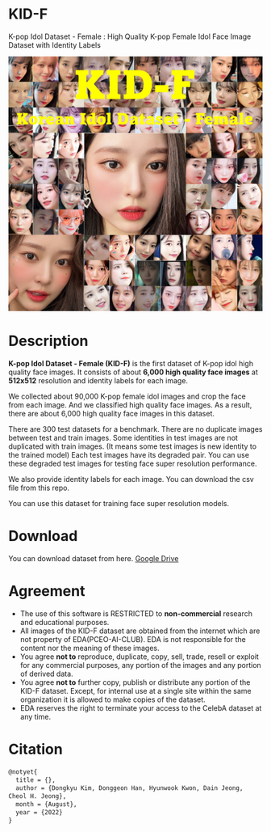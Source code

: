 # KID-F

K-pop Idol Dataset - Female : High Quality K-pop Female Idol Face Image Dataset with Identity Labels

![thumbnail](./resources/thumbnail.png)

# Description
**K-pop Idol Dataset - Female (KID-F)** is the first dataset of K-pop idol high quality face images. It consists of about **6,000 high quality face images** at **512x512** resolution and identity labels for each image.

We collected about 90,000 K-pop female idol images and crop the face from each image. And we classified high quality face images. As a result, there are about 6,000 high quality face images in this dataset. 

There are 300 test datasets for a benchmark. There are no duplicate images between test and train images. Some identities in test images are not duplicated with train images. (It means some test images is new identity to the trained model) Each test images have its degraded pair. You can use these degraded test images for testing face super resolution performance. 

We also provide identity labels for each image. You can download the csv file from this repo.

You can use this dataset for training face super resolution models.

# Download
You can download dataset from here.
[Google Drive](https://drive.google.com/drive/folders/15RbdHeLymfKA_Xm96rIrGe4Dt5iCQ75E?usp=sharing)

# Agreement
- The use of this software is RESTRICTED to **non-commercial** research and educational purposes.
- All images of the KID-F dataset are obtained from the internet which are not property of EDA(PCEO-AI-CLUB). EDA is not responsible for the content nor the meaning of these images.
- You agree **not to** reproduce, duplicate, copy, sell, trade, resell or exploit for any commercial purposes, any portion of the images and any portion of derived data.
- You agree **not to** further copy, publish or distribute any portion of the KID-F dataset. Except, for internal use at a single site within the same organization it is allowed to make copies of the dataset.
- EDA reserves the right to terminate your access to the CelebA dataset at any time.

# Citation
```
@notyet{
  title = {},
  author = {Dongkyu Kim, Donggeon Han, Hyunwook Kwon, Dain Jeong, Cheol H. Jeong},
  month = {August},
  year = {2022}
}
```
